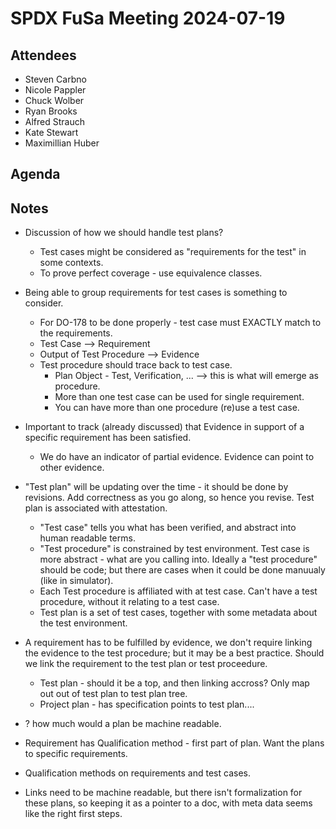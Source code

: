 # SPDX FuSa Meeting 2024-07-19

## Attendees
* Steven Carbno
* Nicole Pappler
* Chuck Wolber
* Ryan Brooks 
* Alfred Strauch
* Kate Stewart
* Maximillian Huber

## Agenda

## Notes
* Discussion of how we should handle test plans?   
  * Test cases might be considered as "requirements for the test" in some contexts.
  * To prove perfect coverage - use equivalence classes. 
* Being able to group requirements for test cases is something to consider.
    * For DO-178 to be done properly - test case must EXACTLY match to the requirements. 
    * Test Case --> Requirement
    * Output of Test Procedure --> Evidence
    * Test procedure should trace back to test case.
       * Plan Object - Test, Verification, ...  --> this is what will emerge as procedure. 
       * More than one test case can be used for single requirement. 
       * You can have more than one procedure (re)use a test case. 

* Important to track (already discussed) that Evidence in support of a specific requirement has been satisfied.     
   * We do have an indicator of partial evidence.   Evidence can point to other evidence. 

* "Test plan" will be updating over the time - it should be done by revisions.    Add correctness as you go along, so hence you revise.    Test plan is associated with attestation. 
   * "Test case" tells you what has been verified, and abstract into human readable terms.
   * "Test procedure" is constrained by test environment.    Test case is more abstract - what are you calling into.   Ideally a "test procedure" should be code;  but there are cases when it could be done manuualy (like in simulator).
   * Each Test procedure is affiliated with at test case.    Can't have a test procedure, without it relating to a test case. 
   * Test plan is a set of test cases, together with some metadata about the test environment. 
   
* A requirement has to be fulfilled by evidence,  we don't require linking the evidence to the test procedure; but it may be a best practice.     Should we link the requirement to the test plan or test proceedure. 
   * Test plan - should it be a top, and then linking accross?    Only map out out of test plan to test plan tree. 
   * Project plan - has specification points to test plan.... 
   
* ? how much would a plan be machine readable.
* Requirement has Qualification method - first part of plan.    Want the plans to specific requirements.
* Qualification methods on requirements and test cases. 
* Links need to be machine readable, but there isn't formalization for these plans, so keeping it as a pointer to a doc, with meta data seems like the right first steps. 
